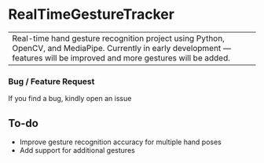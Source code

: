<!--- # ![WebApp](https://iharsh234.github.io/WebApp/images/demo/demo_landing.JPG) --->

# RealTimeGestureTracker
<table>
<tr>
<td>
  Real-time hand gesture recognition project using Python, OpenCV, and MediaPipe. Currently in early development — features will be improved and more gestures will be added.
</td>
</tr>
</table>


<!--- ## Demo
Here is a working live demo :  https://iharsh234.github.io/WebApp/ --->

### Bug / Feature Request

If you find a bug, kindly open an issue


## To-do
- Improve gesture recognition accuracy for multiple hand poses
- Add support for additional gestures


